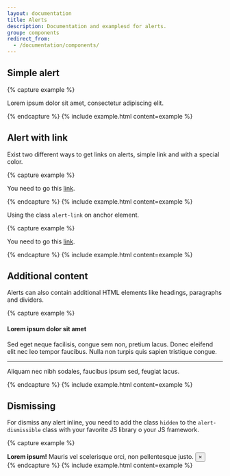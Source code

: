 ```yaml
---
layout: documentation
title: Alerts
description: Documentation and examplesd for alerts.
group: components
redirect_from:
  - /documentation/components/
---
```



## Simple alert

{% capture example %}
<p class="alert">
  Lorem ipsum dolor sit amet, consectetur adipiscing elit.
</p>
{% endcapture %}
{% include example.html content=example %}


## Alert with link

Exist two different ways to get links on alerts, simple link and with a special color.

{% capture example %}
<p class="alert">
  You need to go this <a href="#">link</a>.
</p>
{% endcapture %}
{% include example.html content=example %}

Using the class `alert-link` on anchor element.

{% capture example %}
<p class="alert">
  You need to go this <a href="#" class="alert-link">link</a>.
</p>
{% endcapture %}
{% include example.html content=example %}


## Additional content

Alerts can also contain additional HTML elements like headings, paragraphs and dividers.

{% capture example %}
<div class="alert">
  <h4>Lorem ipsum dolor sit amet</h4>
  <p>
    Sed eget neque facilisis, congue sem non, pretium lacus. Donec eleifend elit nec leo tempor faucibus. Nulla non turpis quis sapien tristique congue.
  </p>
  <hr>
  <p>Aliquam nec nibh sodales, faucibus ipsum sed, feugiat lacus.</p>
</div>
{% endcapture %}
{% include example.html content=example %}


## Dismissing

For dismiss any alert inline, you need to add the class `hidden` to the `alert-dismissible` class with your favorite JS library o your JS framework.

{% capture example %}
<div class="alert-dismissible">
  <strong>Lorem ipsum!</strong> Mauris vel scelerisque orci, non pellentesque justo.
  <button type="button" class="close">
    <span>&times;</span>
  </button>
</div>
{% endcapture %}
{% include example.html content=example %}